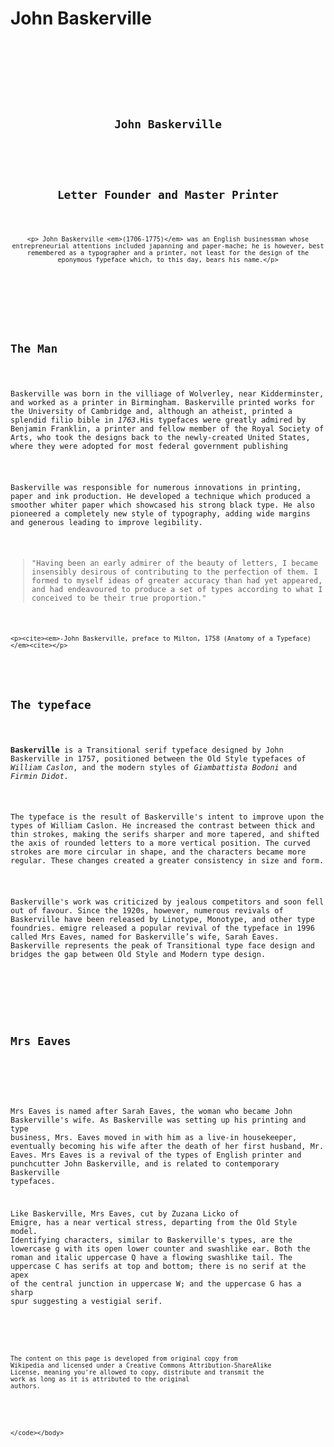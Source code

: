 John Baskerville
================
</head>
<body>
    <code>
    <article>
<title>John Baskerville</title>

<header>

<h1>John Baskerville<h1>

<h1>Letter Founder and Master Printer</h1>

    <p> John Baskerville <em>(1706-1775)</em> was an English businessman whose entrepreneurial attentions included japanning and paper-mache; he is however, best remembered as a typographer and a printer, not least for the design of the eponymous fypeface which, to this day, bears his name.</p>

</header>
    
<section><h2>The Man</h2>
    <p>Baskerville was born in the villiage of Wolverley, near Kidderminster, and worked as a printer in Birmingham. Baskerville printed works for the University of Cambridge and, although an atheist, printed a splendid filio bible in <em>1763</em>.His typefaces were greatly admired by Benjamin Franklin, a printer and fellow member of the Royal Society of Arts, who took the designs back to the newly-created United States, where they were adopted for most federal government publishing</p>
    
<p>Baskerville was responsible for numerous innovations in printing, paper and ink production. He developed a technique which produced a smoother whiter paper which showcased his strong black type. He also pioneered a completely new style of typography, adding wide margins and generous leading to improve legibility.</p>
    <p><blockquote>"Having been an early admirer of the beauty of letters, I became insensibly desirous of contributing to the perfection of them. I formed to myself ideas of greater accuracy than had yet appeared, and had endeavoured to produce a set of types according to what I conceived to be their true proportion."</blockquote></p>

    <p><cite><em>-John Baskerville, preface to Milton, 1758 (Anatomy of a Typeface)</em><cite></p>
</section>    
        
<section><h2>The typeface</h2>
    <p><strong>Baskerville</strong> is a Transitional serif typeface designed by John Baskerville in 1757, positioned between the Old Style typefaces of <em>William Caslon</em>, and the modern styles of <em>Giambattista Bodoni</em> and <em>Firmin Didot.</em></p>
    <p>The typeface is the result of Baskerville's intent to improve upon the types of William Caslon. He increased the contrast between thick and thin strokes, making the serifs sharper and more tapered, and shifted the axis of rounded letters to a more vertical position. The curved strokes are more circular in shape, and the characters became more regular. These changes created a greater consistency in size and form.</p>
    <p>Baskerville's work was criticized by jealous competitors and soon fell out of favour. Since the 1920s, however, numerous revivals of Baskerville have been released by Linotype, Monotype, and other type foundries. emigre released a popular revival of the typeface in 1996 called Mrs Eaves, named for Baskerville’s wife, Sarah Eaves. Baskerville represents the peak of Transitional type face design and bridges the gap between Old Style and Modern type design.</p>
    </section>

<section>
    <h2>Mrs Eaves</h2>
    <p>

Mrs Eaves is named after Sarah Eaves, the woman who became John Baskerville's wife. As Baskerville was setting up his printing and type business, Mrs. Eaves moved in with him as a live-in housekeeper, eventually becoming his wife after the death of her first husband, Mr. Eaves. Mrs Eaves is a revival of the types of English printer and punchcutter John Baskerville, and is related to contemporary Baskerville typefaces.</p>
    <p>Like Baskerville, Mrs Eaves, cut by Zuzana Licko of Emigre, has a near vertical stress, departing from the Old Style model. Identifying characters, similar to Baskerville's types, are the lowercase g with its open lower counter and swashlike ear. Both the roman and italic uppercase Q have a flowing swashlike tail. The uppercase C has serifs at top and bottom; there is no serif at the apex of the central junction in uppercase W; and the uppercase G has a sharp spur suggesting a vestigial serif.</p>
    </section>
    <section>
        <footer>
        <p><small>The content on this page is developed from original copy from Wikipedia and licensed under a Creative Commons Attribution-ShareAlike License, meaning you're allowed to copy, distribute and transmit the work as long as it is attributed to the original authors.</small></p></section>
        </footer>
    
    </code></body>